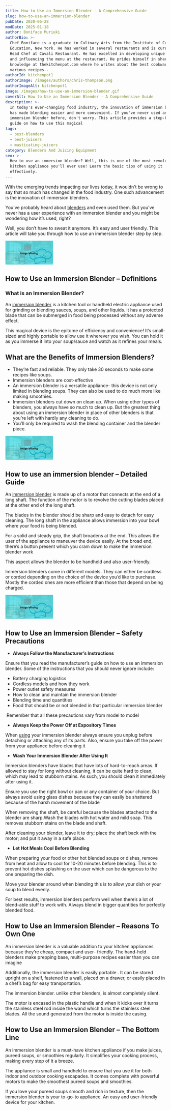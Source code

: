 ```yaml
---
title: How to Use an Immersion Blender - A Comprehensive Guide
slug: how-to-use-an-immersion-blender
pubDate: 2020-06-28
modDate: 2025-01-18
author: Boniface Muriuki
authorBio: >-
  Chef Boniface is a graduate in Culinary Arts from the Institute of Culinary
  Education, New York. He has worked in several restaurants and is currently the
  Head Chef at Cavali Restaurant. He has excelled in developing unique recipes
  and influencing the menu at the restaurant. He prides himself in sharing his
  knowledge at thekitchenpot.com where he writes about the best cookware for
  various recipes..
authorId: kitchenpot1
authorImage: /images/authors/chris-thompson.png
authorImageAlt: kitchenpot1
image: /images/how-to-use-an-immersion-blender.gif
coverAlt: How to Use an Immersion Blender - A Comprehensive Guide
description: >-
  In today's ever-changing food industry, the innovation of immersion blenders
  has made blending easier and more convenient. If you've never used an
  immersion blender before, don't worry. This article provides a step-by-step
  guide on how to use this magical
tags:
  - best-blenders
  - best-juicers
  - masticating-juicers
category: Blenders And Juicing Equipment
seo: >-
  How to use an immersion blender? Well, this is one of the most revolutionary
  kitchen appliance you'll ever use! Learn the basic tips of using it
  effectively.
---
```


With the emerging trends impacting our lives today, it wouldn’t be wrong to say that so much has changed in the food industry. One such advancement is the innovation of immersion blenders.

You’ve probably heard about [blenders](https://thekitchenpot.com/blog/best-blender-for-protein-shakes//) and even used them. But you’ve never has a user experience with an immersion blender and you might be wondering how it’s used, right?

Well, you don’t have to sweat it anymore. It’s easy and user friendly. This article will take you through how to use an immersion blender step by step.

![](images/portablegasgrill.jpg)

## **How to Use an Immersion Blender – Definitions**

### **What is an Immersion Blender?**

An [immersion blender](https://en.wikipedia.org/wiki/Immersion_blender) is a kitchen tool or handheld electric appliance used for grinding or blending sauces, soups, and other liquids. it has a protected blade that can be submerged in food being processed without any adverse effect. 

This magical device is the epitome of efficiency and convenience! It’s small-sized and highly portable to allow use it wherever you wish. You can hold it as you immerse it into your soup/sauce and watch as it refines your meals.

## **What are the Benefits of Immersion Blenders?**

-   They’re fast and reliable. They only take 30 seconds to make some recipes like soups.
-   Immersion blenders are cost-effective
-   An immersion blender is a versatile appliance- this device is not only limited in blending soups. They can also be used to do much more like making smoothies.
-   Immersion blenders cut down on clean up. When using other types of blenders, you always have so much to clean up. But the greatest thing about using an immersion blender in place of other blenders is that you’re left with hardly any cleaning to do. 
-   You’ll only be required to wash the blending container and the blender piece.

![](images/portablegasgrill.jpg)

## **How to use an immersion blender – Detailed Guide**

An [immersion blender](https://www.wikihow.com/Use-an-Immersion-Blender) is made up of a motor that connects at the end of a long shaft. The function of the motor is to revolve the cutting blades placed at the other end of the long shaft.

The blades in the blender should be sharp and easy to detach for easy cleaning. The long shaft in the appliance allows immersion into your bowl where your food is being blended.

For a solid and steady grip, the shaft broadens at the end. This allows the user of the appliance to maneuver the device easily. At the broad end, there’s a button present which you cram down to make the immersion blender work

This aspect allows the blender to be handheld and also user-friendly.

Immersion blenders come in different models. They can either be cordless or corded depending on the choice of the device you’d like to purchase. Mostly the corded ones are more efficient than those that depend on being charged.

![How to Use Immersion Blender](images/portablegasgrill.jpg)

## **How to Use an Immersion Blender – Safety Precautions** 

-   **Always Follow the Manufacturer’s Instructions** 

Ensure that you read the manufacturer’s guide on how to use an immersion blender. Some of the instructions that you should never ignore include:

-   Battery charging logistics
-   Cordless models and how they work
-   Power outlet safety measures
-   How to clean and maintain the immersion blender
-   Blending time and quantities
-   Food that should be or not blended in that particular immersion blender

 Remember that all these precautions vary from model to model

-   **Always Keep the Power Off at Expository Times**

When [using](https://www.wikihow.com/Use-an-Immersion-Blender) your immersion blender always ensure you unplug before detaching or attaching any of its parts. Also, ensure you take off the power from your appliance before cleaning it

-   **Wash Your Immersion Blender After Using It**

Immersion blenders have blades that have lots of hard-to-reach areas. If allowed to stay for long without cleaning, it can be quite hard to clean, which may lead to stubborn stains. As such, you should clean it immediately after using it.

Ensure you use the right bowl or pan or any container of your choice. But always avoid using glass dishes because they can easily be shattered because of the harsh movement of the blade

When removing the shaft, be careful because the blades attached to the blender are sharp.Wash the blades with hot water and mild soap. This removes stubborn stains on the blade and shaft.

After cleaning your blender, leave it to dry; place the shaft back with the motor; and put it away in a safe place.

-   **Let Hot Meals Cool Before Blending** 

When preparing your food or other hot blended soups or dishes, remove from heat and allow to cool for 10-20 minutes before blending. This is to prevent hot dishes splashing on the user which can be dangerous to the one preparing the dish.

Move your blender around when blending this is to allow your dish or your soup to blend evenly.

For best results, immersion blenders perform well when there’s a lot of blend-able stuff to work with. Always blend in bigger quantities for perfectly blended food.

## **How to Use an Immersion Blender – Reasons To Own One**

An immersion blender is a valuable addition to your kitchen appliances because they’re cheap, compact and user- friendly. The hand-held blenders make prepping base, multi-purpose recipes easier than you can imagine

Additionally, the immersion blender is easily portable . It can be stored upright on a shelf, fastened to a wall, placed on a drawer, or easily placed in a chef’s bag for easy transportation.

The immersion blender. unlike other blenders, is almost completely silent.

The motor is encased in the plastic handle and when it kicks over it turns the stainless steel rod inside the wand which turns the stainless steel blades. All the sound generated from the motor is inside the casing.

## **How to Use an Immersion Blender – The Bottom Line**

An immersion blender is a must-have kitchen appliance if you make juices, pureed soups, or smoothies regularly. It simplifies your cooking process, making every step of it a breeze.

The appliance is small and handheld to ensure that you use it for both indoor and outdoor cooking escapades. It comes complete with powerful motors to make the smoothest pureed soups and smoothies.

If you love your pureed soups smooth and rich in texture, then the immersion blender is your to-go-to appliance. An easy and user-friendly device for your kitchen.